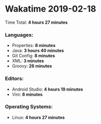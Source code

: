 # Wakatime 2019-02-18

Time Total: **4 hours 27 minutes**

### Languages:
- Properties: **8 minutes** 
- Java: **3 hours 40 minutes** 
- Git Config: **8 minutes** 
- XML: **3 minutes** 
- Groovy: **26 minutes** 

### Editors:
- Android Studio: **4 hours 19 minutes** 
- Vim: **8 minutes** 

### Operating Systems:
- Linux: **4 hours 27 minutes** 

